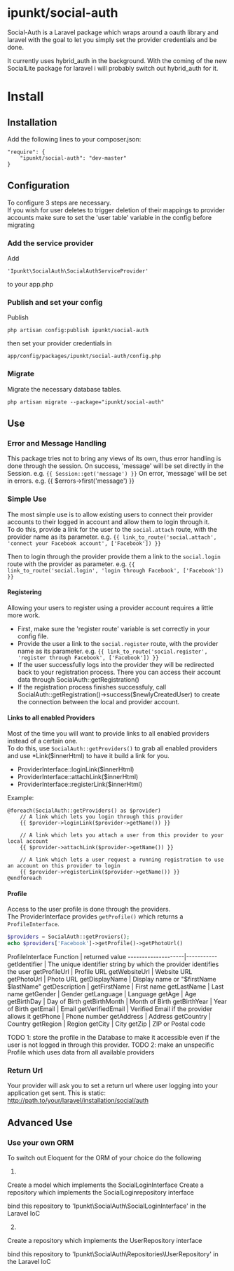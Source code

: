 ipunkt/social-auth
============

Social-Auth is a Laravel package which wraps around a oauth library and laravel with the goal to let you simply
set the provider credentials and be done.

It currently uses hybrid_auth in the background.
With the coming of the new SocialLite package for laravel i will probably switch out hybrid_auth for it.


# Install

## Installation

Add the following lines to your composer.json:

    "require": {
        "ipunkt/social-auth": "dev-master"
    }

## Configuration

To configure 3 steps are necessary.  
If you wish for user deletes to trigger deletion of their mappings to provider accounts make sure to set the
'user table' variable in the config before migrating

### Add the service provider
Add 

    'Ipunkt\SocialAuth\SocialAuthServiceProvider'


to your app.php

### Publish and set your config

Publish

    php artisan config:publish ipunkt/social-auth

then set your provider credentials in

    app/config/packages/ipunkt/social-auth/config.php

### Migrate
Migrate the necessary database tables.

    php artisan migrate --package="ipunkt/social-auth"
    
## Use

### Error and Message Handling
This package tries not to bring any views of its own, thus error handling is done through the session.
On success, 'message' will be set directly in the Session. e.g. `{{ Session::get('message') }}`
On error, 'message' will be set in errors. e.g. {{ $errors->first('message') }}

### Simple Use

The most simple use is to allow existing users to connect their provider accounts to their logged in account and allow
them to login through it.  
To do this, provide a link for the user to the `social.attach` route, with the provider name as its parameter. e.g.
`{{ link_to_route('social.attach', 'connect your Facebook account', ['Facebook']) }}`

Then to login through the provider provide them a link to the `social.login` route with the provider as parameter. e.g.
`{{ link_to_route('social.login', 'login through Facebook', ['Facebook']) }}`

#### Registering

Allowing your users to register using a provider account requires a little more work.  

- First, make sure the 'register route' variable is set correctly in your config file.  
- Provide the user a link to the `social.register` route, with the provider name as its parameter. e.g.
    `{{ link_to_route('social.register', 'register through Facebook', ['Facebook']) }}`
- If the user successfully logs into the provider they will be redirected back to your registration process. There you
    can access their account data through SocialAuth::getRegistration()
- If the registration process finishes successfuly, call SocialAuth::getRegistration()->success($newlyCreatedUser) to
    create the connection between the local and provider account.

#### Links to all enabled Providers
Most of the time you will want to provide links to all enabled providers instead of a certain one.  
To do this, use `SocialAuth::getProviders()` to grab all enabled providers and use *Link($innerHtml) to have it build a link
for you.  

- ProviderInterface::loginLink($innerHtml)
- ProviderInterface::attachLink($innerHtml)
- ProviderInterface::registerLink($innerHtml)

Example:

```blade
@foreach(SocialAuth::getProviders() as $provider)
    // A link which lets you login through this provider
    {{ $provider->loginLink($provider->getName()) }}
    
    // A link which lets you attach a user from this provider to your local account
    {{ $provider->attachLink($provider->getName()) }}
    
    // A link which lets a user request a running registration to use an account on this provider to login
    {{ $provider->registerLink($provider->getName()) }}
@endforeach
```

#### Profile
Access to the user profile is done through the providers.  
The ProviderInterface provides `getProfile()` which returns a `ProfileInterface`.

```php
$providers = SocialAuth::getProviers();
echo $providers['Facebook']->getProfile()->getPhotoUrl()
```

ProfileInterface
Function            | returned value
--------------------|-----------
getIdentifier	    | The unique identifier string by which the provider identifies the user
getProfileUrl	    | Profile URL
getWebsiteUrl	    | Website URL
getPhotoUrl	        | Photo URL
getDisplayName	    | Display name or "$firstName $lastName"
getDescription	    | 
getFirstName	    | First name
getLastName	        | Last name
getGender	        | Gender
getLanguage	        | Language
getAge	            | Age
getBirthDay	        | Day of Birth
getBirthMonth	    | Month of Birth
getBirthYear	    | Year of Birth
getEmail	        | Email
getVerifiedEmail	| Verified Email if the provider allows it
getPhone	        | Phone number
getAddress	        | Address
getCountry	        | Country
getRegion	        | Region
getCity	            | City
getZip	            | ZIP or Postal code

TODO 1: store the profile in the Database to make it accessible even if the user is not logged in through this provider.
TODO 2: make an unspecific Profile which uses data from all available providers

### Return Url
Your provider will ask you to set a return url where user logging into your application get sent.
This is static: http://path.to/your/laravel/installation/social/auth

## Advanced Use

### Use your own ORM

To switch out Eloquent for the ORM of your choice do the following

1.
Create a model which implements the SocialLoginInterface
Create a repository which implements the SocialLoginrepository interface

bind this repository to 'Ipunkt\SocialAuth\SocialLoginInterface' in the Laravel IoC

2.
Create a repository which implements the UserRepository interface

bind this repository to 'Ipunkt\SocialAuth\Repositories\UserRepository' in the Laravel IoC
